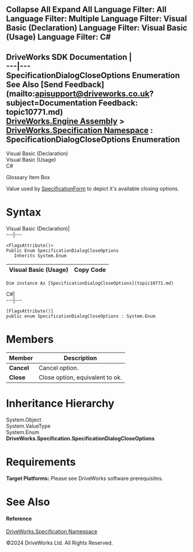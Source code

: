        

 Collapse All Expand All  Language Filter: All  Language Filter: Multiple  Language Filter: Visual Basic (Declaration) Language Filter: Visual Basic (Usage) Language Filter: C#  
---  
DriveWorks SDK Documentation  |   
---|---  
SpecificationDialogCloseOptions Enumeration   
See Also [Send Feedback](mailto:apisupport@driveworks.co.uk?subject=Documentation Feedback: topic10771.md)  
[DriveWorks.Engine Assembly](topic2156.md) > [DriveWorks.Specification Namespace](topic10764.md) : SpecificationDialogCloseOptions Enumeration  
---  
  
Visual Basic (Declaration)    
Visual Basic (Usage)    
C# 

Glossary Item Box

Value used by [SpecificationForm](topic11402.md) to depict it's available closing options. 

# Syntax

Visual Basic (Declaration)|   
---|---  
      
    
    <FlagsAttribute()>
    Public Enum SpecificationDialogCloseOptions 
       Inherits System.Enum  
  
Visual Basic (Usage)| Copy Code  
---|---  
      
    
    Dim instance As [SpecificationDialogCloseOptions](topic10771.md)  
  
C#|   
---|---  
      
    
    [FlagsAttribute()]
    public enum SpecificationDialogCloseOptions : System.Enum   
  
# Members

Member| Description  
---|---  
**Cancel**|  Cancel option.  
**Close**|  Close option, equivalent to ok.  
  
# Inheritance Hierarchy

System.Object  
System.ValueType  
System.Enum  
**DriveWorks.Specification.SpecificationDialogCloseOptions**  


# Requirements

**Target Platforms:** Please see DriveWorks software prerequisites.

# See Also

#### Reference

[DriveWorks.Specification Namespace](topic10764.md)

©2024 DriveWorks Ltd. All Rights Reserved.
